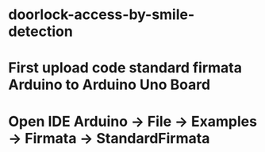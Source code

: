 # doorlock-access-by-smile-detection
# First upload code standard firmata Arduino to Arduino Uno Board
# Open IDE Arduino -> File -> Examples -> Firmata -> StandardFirmata

